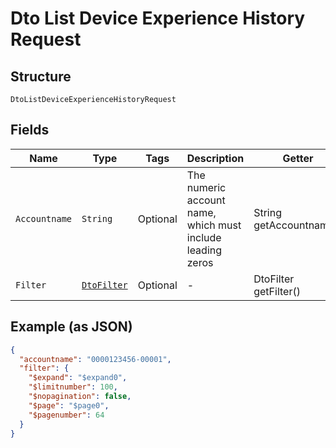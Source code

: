 
# Dto List Device Experience History Request

## Structure

`DtoListDeviceExperienceHistoryRequest`

## Fields

| Name | Type | Tags | Description | Getter | Setter |
|  --- | --- | --- | --- | --- | --- |
| `Accountname` | `String` | Optional | The numeric account name, which must include leading zeros | String getAccountname() | setAccountname(String accountname) |
| `Filter` | [`DtoFilter`](../../doc/models/dto-filter.md) | Optional | - | DtoFilter getFilter() | setFilter(DtoFilter filter) |

## Example (as JSON)

```json
{
  "accountname": "0000123456-00001",
  "filter": {
    "$expand": "$expand0",
    "$limitnumber": 100,
    "$nopagination": false,
    "$page": "$page0",
    "$pagenumber": 64
  }
}
```

